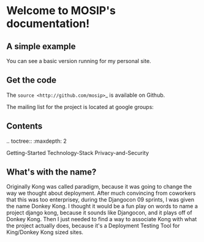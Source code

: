 Welcome to MOSIP's documentation!
=======================================

A simple example
-----------------

You can see a basic version running for my personal site. 

Get the code
-------------

The `source <http://github.com/mosip>`_ is available on Github.  

The mailing list for the project is located at google groups:  

Contents
--------

.. toctree::
   :maxdepth: 2

   Getting-Started
   Technology-Stack
   Privacy-and-Security
   
   
   

What's with the name?
----------------------

Originally Kong was called paradigm, because it was going to change the way we thought about deployment. After much convincing from coworkers that this was too enterprisey, during the Djangocon 09 sprints, I was given the name Donkey Kong. I thought it would be a fun play on words to name a project django kong, because it sounds like Djangocon, and it plays off of Donkey Kong. Then I just needed to find a way to associate Kong with what the project actually does, because it's a Deployment Testing Tool for King/Donkey Kong sized sites.